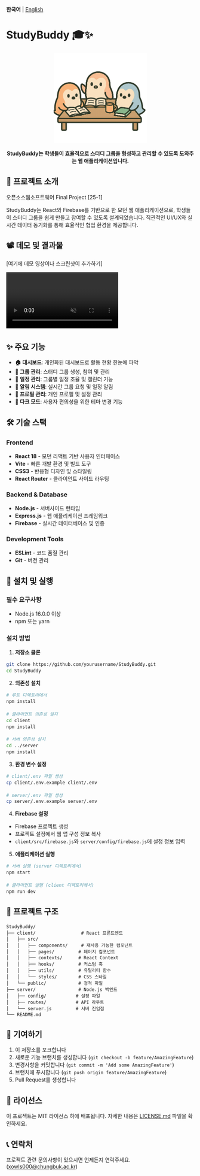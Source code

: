 **한국어** | [English](README.en.md)

# StudyBuddy 🎓✨
<div align="center">
  <img src="client/src/assets/logoHome.png" width="250"/><br>
  <p><strong>StudyBuddy는 학생들이 효율적으로 스터디 그룹을 형성하고 관리할 수 있도록 도와주는 웹 애플리케이션입니다.</strong></p>
</div>


## 📝 프로젝트 소개

오픈소스웹소프트웨어 Final Project [25-1]

StudyBuddy는 React와 Firebase를 기반으로 한 모던 웹 애플리케이션으로, 학생들이 스터디 그룹을 쉽게 만들고 참여할 수 있도록 설계되었습니다. 직관적인 UI/UX와 실시간 데이터 동기화를 통해 효율적인 협업 환경을 제공합니다.

## 📽️ 데모 및 결과물

[여기에 데모 영상이나 스크린샷이 추가하기]
<div align="cneter">
  <video controls src="https://github.com/taejinchoi-cbnu/StudyBuddy/raw/main/docs/Videos/WelcomePage.mp4" width="300" muted autoplay type="video/mp4" ></video>
</div>



## ✨ 주요 기능

- **🏠 대시보드**: 개인화된 대시보드로 활동 현황 한눈에 파악
- **👥 그룹 관리**: 스터디 그룹 생성, 참여 및 관리
- **📅 일정 관리**: 그룹별 일정 조율 및 캘린더 기능
- **🔔 알림 시스템**: 실시간 그룹 요청 및 일정 알림
- **👤 프로필 관리**: 개인 프로필 및 설정 관리
- **🌙 다크 모드**: 사용자 편의성을 위한 테마 변경 기능

## 🛠️ 기술 스택

### Frontend
- **React 18** - 모던 리액트 기반 사용자 인터페이스
- **Vite** - 빠른 개발 환경 및 빌드 도구
- **CSS3** - 반응형 디자인 및 스타일링
- **React Router** - 클라이언트 사이드 라우팅

### Backend & Database
- **Node.js** - 서버사이드 런타임
- **Express.js** - 웹 애플리케이션 프레임워크
- **Firebase** - 실시간 데이터베이스 및 인증

### Development Tools
- **ESLint** - 코드 품질 관리
- **Git** - 버전 관리

## 🚀 설치 및 실행

### 필수 요구사항
- Node.js 16.0.0 이상
- npm 또는 yarn

### 설치 방법

1. **저장소 클론**
```bash
git clone https://github.com/yourusername/StudyBuddy.git
cd StudyBuddy
```

2. **의존성 설치**
```bash
# 루트 디렉토리에서
npm install

# 클라이언트 의존성 설치
cd client
npm install

# 서버 의존성 설치
cd ../server
npm install
```

3. **환경 변수 설정**
```bash
# client/.env 파일 생성
cp client/.env.example client/.env

# server/.env 파일 생성
cp server/.env.example server/.env
```

4. **Firebase 설정**
- Firebase 프로젝트 생성
- 프로젝트 설정에서 웹 앱 구성 정보 복사
- `client/src/firebase.js`와 `server/config/firebase.js`에 설정 정보 입력

5. **애플리케이션 실행**
```bash
# 서버 실행 (server 디렉토리에서)
npm start

# 클라이언트 실행 (client 디렉토리에서)
npm run dev
```

## 📁 프로젝트 구조

```
StudyBuddy/
├── client/                 # React 프론트엔드
│   ├── src/
│   │   ├── components/     # 재사용 가능한 컴포넌트
│   │   ├── pages/         # 페이지 컴포넌트
│   │   ├── contexts/      # React Context
│   │   ├── hooks/         # 커스텀 훅
│   │   ├── utils/         # 유틸리티 함수
│   │   └── styles/        # CSS 스타일
│   └── public/            # 정적 파일
├── server/                # Node.js 백엔드
│   ├── config/           # 설정 파일
│   ├── routes/           # API 라우트
│   └── server.js         # 서버 진입점
└── README.md
```

## 🤝 기여하기

1. 이 저장소를 포크합니다
2. 새로운 기능 브랜치를 생성합니다 (`git checkout -b feature/AmazingFeature`)
3. 변경사항을 커밋합니다 (`git commit -m 'Add some AmazingFeature'`)
4. 브랜치에 푸시합니다 (`git push origin feature/AmazingFeature`)
5. Pull Request를 생성합니다

## 📄 라이선스

이 프로젝트는 MIT 라이선스 하에 배포됩니다. 자세한 내용은 [LICENSE.md](LICENSE.md) 파일을 확인하세요.

## 📞 연락처

프로젝트 관련 문의사항이 있으시면 언제든지 연락주세요.
(xowls000@chungbuk.ac.kr)
